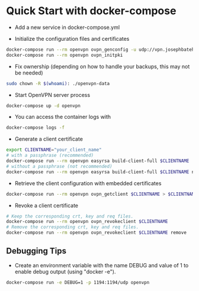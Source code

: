 # Quick Start with docker-compose

- Add a new service in docker-compose.yml

- Initialize the configuration files and certificates

```bash
docker-compose run --rm openvpn ovpn_genconfig -u udp://vpn.josephbateh.com
docker-compose run --rm openvpn ovpn_initpki
```

- Fix ownership (depending on how to handle your backups, this may not be needed)

```bash
sudo chown -R $(whoami): ./openvpn-data
```

- Start OpenVPN server process

```bash
docker-compose up -d openvpn
```

- You can access the container logs with

```bash
docker-compose logs -f
```

- Generate a client certificate

```bash
export CLIENTNAME="your_client_name"
# with a passphrase (recommended)
docker-compose run --rm openvpn easyrsa build-client-full $CLIENTNAME
# without a passphrase (not recommended)
docker-compose run --rm openvpn easyrsa build-client-full $CLIENTNAME nopass
```

- Retrieve the client configuration with embedded certificates

```bash
docker-compose run --rm openvpn ovpn_getclient $CLIENTNAME > $CLIENTNAME.ovpn
```

- Revoke a client certificate

```bash
# Keep the corresponding crt, key and req files.
docker-compose run --rm openvpn ovpn_revokeclient $CLIENTNAME
# Remove the corresponding crt, key and req files.
docker-compose run --rm openvpn ovpn_revokeclient $CLIENTNAME remove
```

## Debugging Tips

- Create an environment variable with the name DEBUG and value of 1 to enable debug output (using "docker -e").

```bash
docker-compose run -e DEBUG=1 -p 1194:1194/udp openvpn
```
